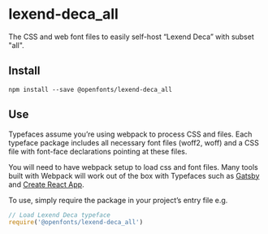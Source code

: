 
# lexend-deca_all

The CSS and web font files to easily self-host “Lexend Deca” with subset "all".

## Install

`npm install --save @openfonts/lexend-deca_all`

## Use

Typefaces assume you’re using webpack to process CSS and files. Each typeface
package includes all necessary font files (woff2, woff) and a CSS file with
font-face declarations pointing at these files.

You will need to have webpack setup to load css and font files. Many tools built
with Webpack will work out of the box with Typefaces such as [Gatsby](https://github.com/gatsbyjs/gatsby)
and [Create React App](https://github.com/facebookincubator/create-react-app).

To use, simply require the package in your project’s entry file e.g.

```javascript
// Load Lexend Deca typeface
require('@openfonts/lexend-deca_all')
```
